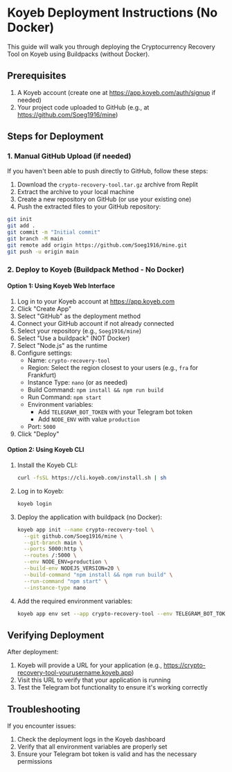 # Koyeb Deployment Instructions (No Docker)

This guide will walk you through deploying the Cryptocurrency Recovery Tool on Koyeb using Buildpacks (without Docker).

## Prerequisites

1. A Koyeb account (create one at https://app.koyeb.com/auth/signup if needed)
2. Your project code uploaded to GitHub (e.g., at https://github.com/Soeg1916/mine)

## Steps for Deployment

### 1. Manual GitHub Upload (if needed)

If you haven't been able to push directly to GitHub, follow these steps:

1. Download the `crypto-recovery-tool.tar.gz` archive from Replit
2. Extract the archive to your local machine
3. Create a new repository on GitHub (or use your existing one)
4. Push the extracted files to your GitHub repository:

```bash
git init
git add .
git commit -m "Initial commit"
git branch -M main
git remote add origin https://github.com/Soeg1916/mine.git
git push -u origin main
```

### 2. Deploy to Koyeb (Buildpack Method - No Docker)

#### Option 1: Using Koyeb Web Interface

1. Log in to your Koyeb account at https://app.koyeb.com
2. Click "Create App"
3. Select "GitHub" as the deployment method
4. Connect your GitHub account if not already connected
5. Select your repository (e.g., `Soeg1916/mine`)
6. Select "Use a buildpack" (NOT Docker)
7. Select "Node.js" as the runtime
8. Configure settings:
   - Name: `crypto-recovery-tool`
   - Region: Select the region closest to your users (e.g., `fra` for Frankfurt)
   - Instance Type: `nano` (or as needed)
   - Build Command: `npm install && npm run build`
   - Run Command: `npm start`
   - Environment variables:
     - Add `TELEGRAM_BOT_TOKEN` with your Telegram bot token
     - Add `NODE_ENV` with value `production`
   - Port: `5000`
9. Click "Deploy"

#### Option 2: Using Koyeb CLI

1. Install the Koyeb CLI:
   ```bash
   curl -fsSL https://cli.koyeb.com/install.sh | sh
   ```

2. Log in to Koyeb:
   ```bash
   koyeb login
   ```

3. Deploy the application with buildpack (no Docker):
   ```bash
   koyeb app init --name crypto-recovery-tool \
     --git github.com/Soeg1916/mine \
     --git-branch main \
     --ports 5000:http \
     --routes /:5000 \
     --env NODE_ENV=production \
     --build-env NODEJS_VERSION=20 \
     --build-command "npm install && npm run build" \
     --run-command "npm start" \
     --instance-type nano
   ```

4. Add the required environment variables:
   ```bash
   koyeb app env set --app crypto-recovery-tool --env TELEGRAM_BOT_TOKEN=your_token_here
   ```

## Verifying Deployment

After deployment:

1. Koyeb will provide a URL for your application (e.g., https://crypto-recovery-tool-yourusername.koyeb.app)
2. Visit this URL to verify that your application is running
3. Test the Telegram bot functionality to ensure it's working correctly

## Troubleshooting

If you encounter issues:

1. Check the deployment logs in the Koyeb dashboard
2. Verify that all environment variables are properly set
3. Ensure your Telegram bot token is valid and has the necessary permissions